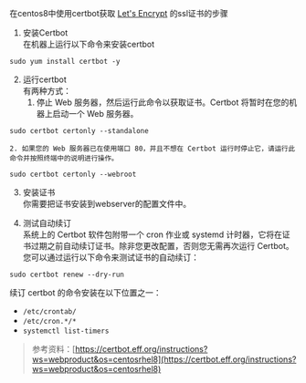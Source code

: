 在centos8中使用certbot获取 [Let's Encrypt](https://letsencrypt.org/zh-cn/) 的ssl证书的步骤
1. 安装Certbot  
在机器上运行以下命令来安装certbot
```
sudo yum install certbot -y
```
2. 运行certbot  
有两种方式：  
    1. 停止 Web 服务器，然后运行此命令以获取证书。Certbot 将暂时在您的机器上启动一个 Web 服务器。
```
sudo certbot certonly --standalone
```
    2. 如果您的 Web 服务器已在使用端口 80，并且不想在 Certbot 运行时停止它，请运行此命令并按照终端中的说明进行操作。
```
sudo certbot certonly --webroot
```

3. 安装证书  
你需要把证书安装到webserver的配置文件中。

4. 测试自动续订   
系统上的 Certbot 软件包附带一个 cron 作业或 systemd 计时器，它将在证书过期之前自动续订证书。除非您更改配置，否则您无需再次运行 Certbot。您可以通过运行以下命令来测试证书的自动续订：
```
sudo certbot renew --dry-run
```

续订 certbot 的命令安装在以下位置之一：  
- ```/etc/crontab/```
- ```/etc/cron.*/*```
- ```systemctl list-timers```

>参考资料：[https://certbot.eff.org/instructions?ws=webproduct&os=centosrhel8](https://certbot.eff.org/instructions?ws=webproduct&os=centosrhel8)
    